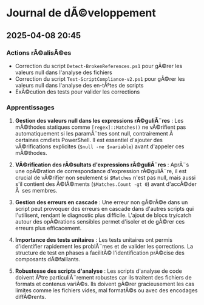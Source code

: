 # Journal de dÃ©veloppement

## 2025-04-08 20:45

### Actions rÃ©alisÃ©es

- Correction du script `Detect-BrokenReferences.ps1` pour gÃ©rer les valeurs null dans l'analyse des fichiers
- Correction du script `Test-ScriptCompliance-v2.ps1` pour gÃ©rer les valeurs null dans l'analyse des en-tÃªtes de scripts
- ExÃ©cution des tests pour valider les corrections

### Apprentissages

1. **Gestion des valeurs null dans les expressions rÃ©guliÃ¨res** : Les mÃ©thodes statiques comme `[regex]::Matches()` ne vÃ©rifient pas automatiquement si les paramÃ¨tres sont null, contrairement Ã  certaines cmdlets PowerShell. Il est essentiel d'ajouter des vÃ©rifications explicites (`$null -ne $variable`) avant d'appeler ces mÃ©thodes.

2. **VÃ©rification des rÃ©sultats d'expressions rÃ©guliÃ¨res** : AprÃ¨s une opÃ©ration de correspondance d'expression rÃ©guliÃ¨re, il est crucial de vÃ©rifier non seulement si `$Matches` n'est pas null, mais aussi s'il contient des Ã©lÃ©ments (`$Matches.Count -gt 0`) avant d'accÃ©der Ã  ses membres.

3. **Gestion des erreurs en cascade** : Une erreur non gÃ©rÃ©e dans un script peut provoquer des erreurs en cascade dans d'autres scripts qui l'utilisent, rendant le diagnostic plus difficile. L'ajout de blocs try/catch autour des opÃ©rations sensibles permet d'isoler et de gÃ©rer ces erreurs plus efficacement.

4. **Importance des tests unitaires** : Les tests unitaires ont permis d'identifier rapidement les problÃ¨mes et de valider les corrections. La structure de test en phases a facilitÃ© l'identification prÃ©cise des composants dÃ©faillants.

5. **Robustesse des scripts d'analyse** : Les scripts d'analyse de code doivent Ãªtre particuliÃ¨rement robustes car ils traitent des fichiers de formats et contenus variÃ©s. Ils doivent gÃ©rer gracieusement les cas limites comme les fichiers vides, mal formatÃ©s ou avec des encodages diffÃ©rents.
